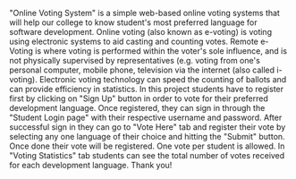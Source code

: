 "Online Voting System" is a simple web-based online voting systems that will help our college to know student's most preferred language for software development. Online voting (also known as e-voting) is voting using electronic systems to aid casting and counting votes. Remote e-Voting is where voting is performed within the voter's sole	influence, and is not physically supervised by representatives (e.g. voting from one's personal computer, mobile phone, television via the internet (also called i-voting). Electronic voting	technology can speed the counting of ballots and can provide efficiency in statistics. In this project students have to register first by clicking on "Sign Up" button in	order to vote for their preferred development language. Once registered, they can sign in through the "Student Login page" with	their respective username and password. After successful sign in they can go to "Vote Here" tab and register their vote by selecting any one language of their choice and hitting the "Submit" button. Once done their vote will be registered. One vote per student is allowed. In "Voting Statistics" tab students can see the total number of votes received for each development language. 
Thank you!

